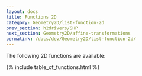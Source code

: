 ```yaml
---
layout: docs
title: Functions 2D
category: Geometry2D/list-function-2d
prev_section: h2drivers/SHP
next_section: Geometry2D/affine-transformations
permalink: /docs/dev/Geometry2D/list-function-2d/
---
```


The following 2D functions are available:

{% include table_of_functions.html %}
